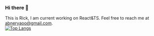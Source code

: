 ### Hi there 👋
This is Rick, I am current working on React&TS. Feel free to reach me at abneryaoo@gmail.com.  
[![Top Langs](https://github-readme-stats.vercel.app/api/top-langs/?username=rick-yao)](https://github.com/anuraghazra/github-readme-stats)
